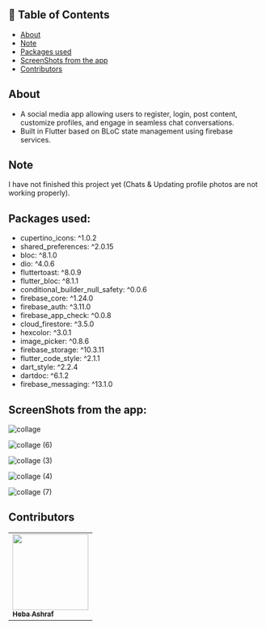 ## 📝 Table of Contents

- [About](#about)
- [Note](#note)
- [Packages used](#packages)
- [ScreenShots from the app](#screen-shots)
- [Contributors](#Contributors)

## About <a name = "about"></a>
- A social media app allowing users to register, login, post content, customize profiles, and engage in seamless chat conversations.
-  Built in Flutter based on BLoC state management using firebase services.

## Note <a name = "note"></a>
 I have not finished this project yet (Chats & Updating profile photos are not working properly). 
 

## Packages used: <a name="packages"></a>

  - cupertino_icons: ^1.0.2
  - shared_preferences: ^2.0.15
  - bloc: ^8.1.0
  - dio: ^4.0.6
  - fluttertoast: ^8.0.9
  - flutter_bloc: ^8.1.1
  - conditional_builder_null_safety: ^0.0.6
  - firebase_core: ^1.24.0
  - firebase_auth: ^3.11.0
  - firebase_app_check: ^0.0.8
  - cloud_firestore: ^3.5.0
  - hexcolor: ^3.0.1
  - image_picker: ^0.8.6
  - firebase_storage: ^10.3.11
  - flutter_code_style: ^2.1.1
  - dart_style: ^2.2.4
  - dartdoc: ^6.1.2
  - firebase_messaging: ^13.1.0

## ScreenShots from the app: <a name = "screen-shots"></a>
![collage](https://user-images.githubusercontent.com/90224487/196558422-def359e6-4239-477a-98e8-cf43c1a7ed00.jpg)

![collage (6)](https://user-images.githubusercontent.com/90224487/196561023-6d7c2a69-ad50-49b8-b64c-6f94bc7d9b99.jpg)

![collage (3)](https://user-images.githubusercontent.com/90224487/196559289-c365148d-f03b-418d-90c4-69034c7227da.jpg)

![collage (4)](https://user-images.githubusercontent.com/90224487/196559936-82ade217-55f0-43e9-8093-4da63843b361.jpg)

![collage (7)](https://user-images.githubusercontent.com/90224487/196562128-4a59be71-8958-4204-931f-65ee1ec007fb.jpg)


## Contributors <a name = "Contributors"></a>

<table  >
  <tr>
     <td ><a href="https://github.com/hebaashraf21"><img src="https://github.com/hebaashraf21.png" width="150px;" alt=""/><br /><sub><b>Heba Ashraf</b></sub></a><br /></td>
  </tr>
</table>



